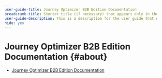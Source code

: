```yaml
---
user-guide-title: Journey Optimizer B2B Edition Documentation
breadcrumb-title: Shorter title (if necessary) that appears only in the breadcrumb.
user-guide-description: This is a description for the user guide that will be displayed on the landing page.
hide: yes
---
```


# Journey Optimizer B2B Edition Documentation {#about}

+ [Journey Optimizer B2B Edition Documentation](home.md)
